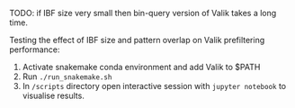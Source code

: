 TODO: if IBF size very small then bin-query version of Valik takes a long time. 

Testing the effect of IBF size and pattern overlap on Valik prefiltering performance:
1. Activate snakemake conda environment and add Valik to $PATH
2. Run `./run_snakemake.sh`
3. In `/scripts` directory open interactive session with `jupyter notebook` to visualise results. 
